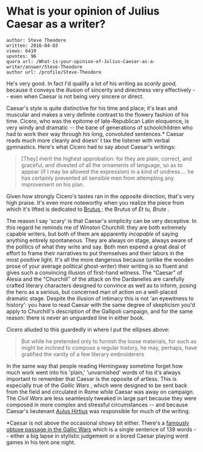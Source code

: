 # What is your opinion of Julius Caesar as a writer?

	author: Steve Theodore
	written: 2016-04-03
	views: 6419
	upvotes: 96
	quora url: /What-is-your-opinion-of-Julius-Caesar-as-a-writer/answer/Steve-Theodore
	author url: /profile/Steve-Theodore


He's very good. In fact I'd qualify a lot of his writing as _scarily good,_ because it conveys the illusion of sincerity and directness very effectively -- even when Caesar is not being very sincere or direct.

Caesar's style is quite distinctive for his time and place; it's lean and muscular and makes a very definite contrast to the flowery fashion of his time. Cicero, who was the epitome of late-Republican Latin eloquence, is very windy and dramatic -- the bane of generations of schoolchildren who had to work their way through his long, convoluted sentences.* Caesar reads much more cleanly and doesn' t tax the listener with verbal gymnastics. Here's what Cicero had to say about Caesar's writings:

> [They] merit the highest approbation: for they are plain, correct, and graceful, and divested of all the ornaments of language, so as to appear (if I may be allowed the expression) in a kind of undress.... he has certainly prevented all sensible men from attempting any improvement on his plan.

Given how strongly Cicero's tastes ran in the opposite direction, that's very high praise. It's even more noteworthy when you realize the piece from which it's lifted is dedicated to [Brutus ](http://www.britannica.com/biography/Marcus-Junius-Brutus): the Brutus of _Et tu, Brute_ .

The reason I say 'scary' is that Caesar's simplicity can be very deceptive. In this regard he reminds me of Winston Churchill: they are both extremely capable writers, but both of them are apparently _incapable_ of saying anything entirely spontaneous. They are always on stage, always aware of the politics of what they write and say. Both men expend a great deal of effort to frame their narratives to put themselves and their labors in the most positive light. It's all the more dangerous because (unlike the wooden prose of your average political ghost-writer) their writing is so fluent and gives such a convincing illusion of first-hand witness. The "Caesar" of Alesia and the "Churchill" of the attack on the Dardanelles are carefully crafted literary characters designed to convince as well as to inform, posing the hero as a serious, but concerned man of action on a well-placed dramatic stage. Despite the illusion of intimacy this is not 'an eyewitness to history': you have to read Caesar with the same degree of skepticism you'd apply to Churchill's description of the Gallipoli campaign, and for the same reason: there is never an unguarded line in either book.

Cicero alluded to this guardedly in where I put the ellipses above:

> But while he pretended only to furnish the loose materials, for such as might be inclined to compose a regular history, he may, perhaps, have gratified the vanity of a few literary embroiderers

In the same way that people reading Hemingway sometime forget how much work went into his 'plain,' 'unvarnished' words of his it's always important to remember that Caesar is the opposite of artless. This is especially true of the _Gallic Wars_ , which were designed to be sent back from the field and circulated in Rome while Caesar was away on campaign. The _Civil Wars_  are less seamlessly tweaked in large part because they were composed in more complex and stressful circumstances -- and because Caesar's lieutenant [Aulus Hirtius](https://en.wikipedia.org/wiki/Aulus_Hirtius) was responsible for much of the writing.



*Caesar is not above the occasional showy bit either. There's a [famously obtuse passage in the Gallic Wars](https://www.quora.com/Did-the-Romans-of-antiquity-speak-with-adjectives/answer/Steve-Theodore) which is a single sentence of 139 words -- either a big lapse in stylistic judgement or a bored Caesar playing word games in his tent one night.


